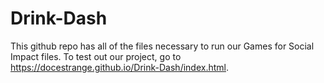 # Drink-Dash
This github repo has all of the files necessary to run our Games for Social Impact files. To test out our project, go to https://docestrange.github.io/Drink-Dash/index.html. 
